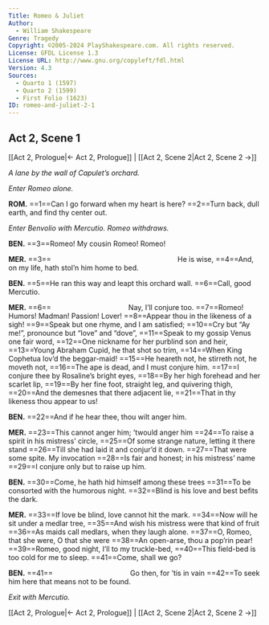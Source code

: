 ```yaml
---
Title: Romeo & Juliet
Author: 
  - William Shakespeare
Genre: Tragedy
Copyright: ©2005-2024 PlayShakespeare.com. All rights reserved.
License: GFDL License 1.3
License URL: http://www.gnu.org/copyleft/fdl.html
Version: 4.3
Sources:
  - Quarto 1 (1597)
  - Quarto 2 (1599)
  - First Folio (1623)
ID: romeo-and-juliet-2-1
---
```


## Act 2, Scene 1
[[Act 2, Prologue|← Act 2, Prologue]] | [[Act 2, Scene 2|Act 2, Scene 2 →]]

*A lane by the wall of Capulet’s orchard.*

*Enter Romeo alone.*

**ROM.**
==1==Can I go forward when my heart is here?
==2==Turn back, dull earth, and find thy center out.

*Enter Benvolio with Mercutio. Romeo withdraws.*

**BEN.**
==3==Romeo! My cousin Romeo! Romeo!

**MER.**
==3==                  He is wise,
==4==And, on my life, hath stol’n him home to bed.

**BEN.**
==5==He ran this way and leapt this orchard wall.
==6==Call, good Mercutio.

**MER.**
==6==           Nay, I’ll conjure too.
==7==Romeo! Humors! Madman! Passion! Lover!
==8==Appear thou in the likeness of a sigh!
==9==Speak but one rhyme, and I am satisfied;
==10==Cry but “Ay me!”, pronounce but “love” and “dove”,
==11==Speak to my gossip Venus one fair word,
==12==One nickname for her purblind son and heir,
==13==Young Abraham Cupid, he that shot so trim,
==14==When King Cophetua lov’d the beggar-maid!
==15==He heareth not, he stirreth not, he moveth not,
==16==The ape is dead, and I must conjure him.
==17==I conjure thee by Rosaline’s bright eyes,
==18==By her high forehead and her scarlet lip,
==19==By her fine foot, straight leg, and quivering thigh,
==20==And the demesnes that there adjacent lie,
==21==That in thy likeness thou appear to us!

**BEN.**
==22==And if he hear thee, thou wilt anger him.

**MER.**
==23==This cannot anger him; ’twould anger him
==24==To raise a spirit in his mistress’ circle,
==25==Of some strange nature, letting it there stand
==26==Till she had laid it and conjur’d it down.
==27==That were some spite. My invocation
==28==Is fair and honest; in his mistress’ name
==29==I conjure only but to raise up him.

**BEN.**
==30==Come, he hath hid himself among these trees
==31==To be consorted with the humorous night.
==32==Blind is his love and best befits the dark.

**MER.**
==33==If love be blind, love cannot hit the mark.
==34==Now will he sit under a medlar tree,
==35==And wish his mistress were that kind of fruit
==36==As maids call medlars, when they laugh alone.
==37==O, Romeo, that she were, O that she were
==38==An open-arse, thou a pop’rin pear!
==39==Romeo, good night, I’ll to my truckle-bed,
==40==This field-bed is too cold for me to sleep.
==41==Come, shall we go?

**BEN.**
==41==           Go then, for ’tis in vain
==42==To seek him here that means not to be found.

*Exit with Mercutio.*

[[Act 2, Prologue|← Act 2, Prologue]] | [[Act 2, Scene 2|Act 2, Scene 2 →]]